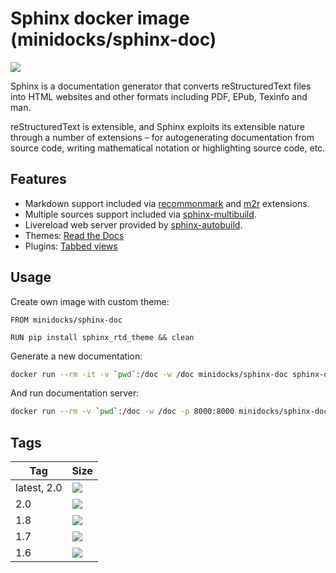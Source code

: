 Sphinx docker image (minidocks/sphinx-doc)
==========================================

![](https://upload.wikimedia.org/wikipedia/en/d/dc/Sphinx_Python_Documentation_Logo.png)

Sphinx is a documentation generator that converts reStructuredText files into HTML websites
and other formats including PDF, EPub, Texinfo and man.

reStructuredText is extensible, and Sphinx exploits its extensible nature through a number
of extensions – for autogenerating documentation from source code, writing mathematical
notation or highlighting source code, etc.

Features
--------

- Markdown support included via [recommonmark](https://recommonmark.readthedocs.io) and [m2r](https://github.com/miyakogi/m2r) extensions.
- Multiple sources support included via [sphinx-multibuild](https://github.com/rowanG077/sphinx-multibuild).
- Livereload web server provided by [sphinx-autobuild](https://github.com/GaretJax/sphinx-autobuild).
- Themes: [Read the Docs](https://github.com/rtfd/sphinx_rtd_theme)
- Plugins: [Tabbed views](https://github.com/djungelorm/sphinx-tabs)

Usage
-----

Create own image with custom theme:
```docker
FROM minidocks/sphinx-doc

RUN pip install sphinx_rtd_theme && clean
```

Generate a new documentation:
``` bash
docker run --rm -it -v `pwd`:/doc -w /doc minidocks/sphinx-doc sphinx-quickstart .
```

And run documentation server:
``` bash
docker run --rm -v `pwd`:/doc -w /doc -p 8000:8000 minidocks/sphinx-doc sphinx-autobuild -H 0.0.0.0 . _build/
```

Tags
----

 Tag         | Size
 ---         | ----
 latest, 2.0 | [![](https://images.microbadger.com/badges/image/minidocks/sphinx-doc.svg)](https://microbadger.com/images/minidocks/sphinx-doc)
 2.0         | [![](https://images.microbadger.com/badges/image/minidocks/sphinx-doc:2.0.svg)](https://microbadger.com/images/minidocks/sphinx-doc:2.0)
 1.8         | [![](https://images.microbadger.com/badges/image/minidocks/sphinx-doc:1.8.svg)](https://microbadger.com/images/minidocks/sphinx-doc:1.8)
 1.7         | [![](https://images.microbadger.com/badges/image/minidocks/sphinx-doc:1.7.svg)](https://microbadger.com/images/minidocks/sphinx-doc:1.7)
 1.6         | [![](https://images.microbadger.com/badges/image/minidocks/sphinx-doc:1.6.svg)](https://microbadger.com/images/minidocks/sphinx-doc:1.6)
